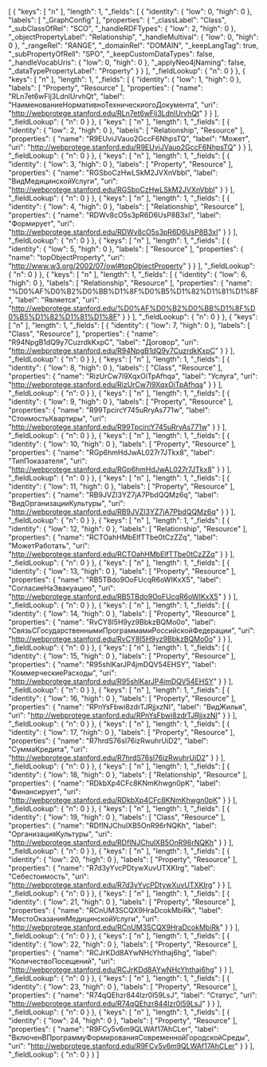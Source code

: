 	
[
  {
    "keys": [
      "n"
    ],
    "length": 1,
    "_fields": [
      {
        "identity": {
          "low": 0,
          "high": 0
        },
        "labels": [
          "_GraphConfig"
        ],
        "properties": {
          "_classLabel": "Class",
          "_subClassOfRel": "SCO",
          "_handleRDFTypes": {
            "low": 2,
            "high": 0
          },
          "_objectPropertyLabel": "Relationship",
          "_handleMultival": {
            "low": 0,
            "high": 0
          },
          "_rangeRel": "RANGE",
          "_domainRel": "DOMAIN",
          "_keepLangTag": true,
          "_subPropertyOfRell": "SPO",
          "_keepCustomDataTypes": false,
          "_handleVocabUris": {
            "low": 0,
            "high": 0
          },
          "_applyNeo4jNaming": false,
          "_dataTypePropertyLabel": "Property"
        }
      }
    ],
    "_fieldLookup": {
      "n": 0
    }
  },
  {
    "keys": [
      "n"
    ],
    "length": 1,
    "_fields": [
      {
        "identity": {
          "low": 1,
          "high": 0
        },
        "labels": [
          "Property",
          "Resource"
        ],
        "properties": {
          "name": "RLn7et6wFlj3LdnlUrvhQt",
          "label": "НаименованиеНормативноТехническиогоДокумента",
          "uri": "http://webprotege.stanford.edu/RLn7et6wFlj3LdnlUrvhQt"
        }
      }
    ],
    "_fieldLookup": {
      "n": 0
    }
  },
  {
    "keys": [
      "n"
    ],
    "length": 1,
    "_fields": [
      {
        "identity": {
          "low": 2,
          "high": 0
        },
        "labels": [
          "Relationship",
          "Resource"
        ],
        "properties": {
          "name": "R9EUviJVauo2GccF6NhpsTQ",
          "label": "Может",
          "uri": "http://webprotege.stanford.edu/R9EUviJVauo2GccF6NhpsTQ"
        }
      }
    ],
    "_fieldLookup": {
      "n": 0
    }
  },
  {
    "keys": [
      "n"
    ],
    "length": 1,
    "_fields": [
      {
        "identity": {
          "low": 3,
          "high": 0
        },
        "labels": [
          "Property",
          "Resource"
        ],
        "properties": {
          "name": "RGSboCzHwLSkM2JVXnVbbl",
          "label": "ВидМедицинскойУслуги",
          "uri": "http://webprotege.stanford.edu/RGSboCzHwLSkM2JVXnVbbl"
        }
      }
    ],
    "_fieldLookup": {
      "n": 0
    }
  },
  {
    "keys": [
      "n"
    ],
    "length": 1,
    "_fields": [
      {
        "identity": {
          "low": 4,
          "high": 0
        },
        "labels": [
          "Relationship",
          "Resource"
        ],
        "properties": {
          "name": "RDWv8cO5s3pR6D6UsP8B3xI",
          "label": "Формирует",
          "uri": "http://webprotege.stanford.edu/RDWv8cO5s3pR6D6UsP8B3xI"
        }
      }
    ],
    "_fieldLookup": {
      "n": 0
    }
  },
  {
    "keys": [
      "n"
    ],
    "length": 1,
    "_fields": [
      {
        "identity": {
          "low": 5,
          "high": 0
        },
        "labels": [
          "Resource"
        ],
        "properties": {
          "name": "topObjectProperty",
          "uri": "http://www.w3.org/2002/07/owl#topObjectProperty"
        }
      }
    ],
    "_fieldLookup": {
      "n": 0
    }
  },
  {
    "keys": [
      "n"
    ],
    "length": 1,
    "_fields": [
      {
        "identity": {
          "low": 6,
          "high": 0
        },
        "labels": [
          "Relationship",
          "Resource"
        ],
        "properties": {
          "name": "%D0%AF%D0%B2%D0%BB%D1%8F%D0%B5%D1%82%D1%81%D1%8F",
          "label": "Является",
          "uri": "http://webprotege.stanford.edu/%D0%AF%D0%B2%D0%BB%D1%8F%D0%B5%D1%82%D1%81%D1%8F"
        }
      }
    ],
    "_fieldLookup": {
      "n": 0
    }
  },
  {
    "keys": [
      "n"
    ],
    "length": 1,
    "_fields": [
      {
        "identity": {
          "low": 7,
          "high": 0
        },
        "labels": [
          "Class",
          "Resource"
        ],
        "properties": {
          "name": "R94NpgB1dQ9y7CuzrdkKxpC",
          "label": "Договор",
          "uri": "http://webprotege.stanford.edu/R94NpgB1dQ9y7CuzrdkKxpC"
        }
      }
    ],
    "_fieldLookup": {
      "n": 0
    }
  },
  {
    "keys": [
      "n"
    ],
    "length": 1,
    "_fields": [
      {
        "identity": {
          "low": 8,
          "high": 0
        },
        "labels": [
          "Class",
          "Resource"
        ],
        "properties": {
          "name": "RizUrCw7l9XqxOiTpAfhqa",
          "label": "Услуга",
          "uri": "http://webprotege.stanford.edu/RizUrCw7l9XqxOiTpAfhqa"
        }
      }
    ],
    "_fieldLookup": {
      "n": 0
    }
  },
  {
    "keys": [
      "n"
    ],
    "length": 1,
    "_fields": [
      {
        "identity": {
          "low": 9,
          "high": 0
        },
        "labels": [
          "Property",
          "Resource"
        ],
        "properties": {
          "name": "R99TpcircY745uRryAs771w",
          "label": "СтоимостьКвартиры",
          "uri": "http://webprotege.stanford.edu/R99TpcircY745uRryAs771w"
        }
      }
    ],
    "_fieldLookup": {
      "n": 0
    }
  },
  {
    "keys": [
      "n"
    ],
    "length": 1,
    "_fields": [
      {
        "identity": {
          "low": 10,
          "high": 0
        },
        "labels": [
          "Property",
          "Resource"
        ],
        "properties": {
          "name": "RGp6hmHdJwAL027r7JTkx8",
          "label": "ТипПоказателя",
          "uri": "http://webprotege.stanford.edu/RGp6hmHdJwAL027r7JTkx8"
        }
      }
    ],
    "_fieldLookup": {
      "n": 0
    }
  },
  {
    "keys": [
      "n"
    ],
    "length": 1,
    "_fields": [
      {
        "identity": {
          "low": 11,
          "high": 0
        },
        "labels": [
          "Property",
          "Resource"
        ],
        "properties": {
          "name": "RB9JVZl3YZ7jA7PbdQQMz6q",
          "label": "ВидОрганизацииКультуры",
          "uri": "http://webprotege.stanford.edu/RB9JVZl3YZ7jA7PbdQQMz6q"
        }
      }
    ],
    "_fieldLookup": {
      "n": 0
    }
  },
  {
    "keys": [
      "n"
    ],
    "length": 1,
    "_fields": [
      {
        "identity": {
          "low": 12,
          "high": 0
        },
        "labels": [
          "Relationship",
          "Resource"
        ],
        "properties": {
          "name": "RCTOahHMbElfTTbe0tCzZZq",
          "label": "МожетРаботать",
          "uri": "http://webprotege.stanford.edu/RCTOahHMbElfTTbe0tCzZZq"
        }
      }
    ],
    "_fieldLookup": {
      "n": 0
    }
  },
  {
    "keys": [
      "n"
    ],
    "length": 1,
    "_fields": [
      {
        "identity": {
          "low": 13,
          "high": 0
        },
        "labels": [
          "Property",
          "Resource"
        ],
        "properties": {
          "name": "RB5TBdo9OoFUcqR6oWIKxX5",
          "label": "СогласиеНаЭвакуацию",
          "uri": "http://webprotege.stanford.edu/RB5TBdo9OoFUcqR6oWIKxX5"
        }
      }
    ],
    "_fieldLookup": {
      "n": 0
    }
  },
  {
    "keys": [
      "n"
    ],
    "length": 1,
    "_fields": [
      {
        "identity": {
          "low": 14,
          "high": 0
        },
        "labels": [
          "Property",
          "Resource"
        ],
        "properties": {
          "name": "RvCY8I5H9yz9BbkzBQMo0o",
          "label": "СвязьСГосударственнымиПрограммамиРоссийскойФедерации",
          "uri": "http://webprotege.stanford.edu/RvCY8I5H9yz9BbkzBQMo0o"
        }
      }
    ],
    "_fieldLookup": {
      "n": 0
    }
  },
  {
    "keys": [
      "n"
    ],
    "length": 1,
    "_fields": [
      {
        "identity": {
          "low": 15,
          "high": 0
        },
        "labels": [
          "Property",
          "Resource"
        ],
        "properties": {
          "name": "R95shlKarJP4jmDQV54EHSY",
          "label": "КоммерческиеРасходы",
          "uri": "http://webprotege.stanford.edu/R95shlKarJP4jmDQV54EHSY"
        }
      }
    ],
    "_fieldLookup": {
      "n": 0
    }
  },
  {
    "keys": [
      "n"
    ],
    "length": 1,
    "_fields": [
      {
        "identity": {
          "low": 16,
          "high": 0
        },
        "labels": [
          "Property",
          "Resource"
        ],
        "properties": {
          "name": "RPnYsFbwi8zdrTJRjjxzNI",
          "label": "ВидЖилья",
          "uri": "http://webprotege.stanford.edu/RPnYsFbwi8zdrTJRjjxzNI"
        }
      }
    ],
    "_fieldLookup": {
      "n": 0
    }
  },
  {
    "keys": [
      "n"
    ],
    "length": 1,
    "_fields": [
      {
        "identity": {
          "low": 17,
          "high": 0
        },
        "labels": [
          "Property",
          "Resource"
        ],
        "properties": {
          "name": "R7hrdS76sl76izRwuhrUiD2",
          "label": "СуммаКредита",
          "uri": "http://webprotege.stanford.edu/R7hrdS76sl76izRwuhrUiD2"
        }
      }
    ],
    "_fieldLookup": {
      "n": 0
    }
  },
  {
    "keys": [
      "n"
    ],
    "length": 1,
    "_fields": [
      {
        "identity": {
          "low": 18,
          "high": 0
        },
        "labels": [
          "Relationship",
          "Resource"
        ],
        "properties": {
          "name": "RDkbXp4CFc8KNmKhwgn0pK",
          "label": "Финансирует",
          "uri": "http://webprotege.stanford.edu/RDkbXp4CFc8KNmKhwgn0pK"
        }
      }
    ],
    "_fieldLookup": {
      "n": 0
    }
  },
  {
    "keys": [
      "n"
    ],
    "length": 1,
    "_fields": [
      {
        "identity": {
          "low": 19,
          "high": 0
        },
        "labels": [
          "Class",
          "Resource"
        ],
        "properties": {
          "name": "RDfINJChulXB5OnR96rNQKh",
          "label": "ОрганизацияКультуры",
          "uri": "http://webprotege.stanford.edu/RDfINJChulXB5OnR96rNQKh"
        }
      }
    ],
    "_fieldLookup": {
      "n": 0
    }
  },
  {
    "keys": [
      "n"
    ],
    "length": 1,
    "_fields": [
      {
        "identity": {
          "low": 20,
          "high": 0
        },
        "labels": [
          "Property",
          "Resource"
        ],
        "properties": {
          "name": "R7d3yYvcPDtywXuvUTXKIrg",
          "label": "Себестоимость",
          "uri": "http://webprotege.stanford.edu/R7d3yYvcPDtywXuvUTXKIrg"
        }
      }
    ],
    "_fieldLookup": {
      "n": 0
    }
  },
  {
    "keys": [
      "n"
    ],
    "length": 1,
    "_fields": [
      {
        "identity": {
          "low": 21,
          "high": 0
        },
        "labels": [
          "Property",
          "Resource"
        ],
        "properties": {
          "name": "RCnUM3SCQX9HraDcokMbiRk",
          "label": "МестоОказанияМедицинскойУслуги",
          "uri": "http://webprotege.stanford.edu/RCnUM3SCQX9HraDcokMbiRk"
        }
      }
    ],
    "_fieldLookup": {
      "n": 0
    }
  },
  {
    "keys": [
      "n"
    ],
    "length": 1,
    "_fields": [
      {
        "identity": {
          "low": 22,
          "high": 0
        },
        "labels": [
          "Property",
          "Resource"
        ],
        "properties": {
          "name": "RCJrKDd8AYwNHcYhthaj6hg",
          "label": "КоличествоПосещений",
          "uri": "http://webprotege.stanford.edu/RCJrKDd8AYwNHcYhthaj6hg"
        }
      }
    ],
    "_fieldLookup": {
      "n": 0
    }
  },
  {
    "keys": [
      "n"
    ],
    "length": 1,
    "_fields": [
      {
        "identity": {
          "low": 23,
          "high": 0
        },
        "labels": [
          "Property",
          "Resource"
        ],
        "properties": {
          "name": "R74qQEhzr844Izr0l59LsJ",
          "label": "Статус",
          "uri": "http://webprotege.stanford.edu/R74qQEhzr844Izr0l59LsJ"
        }
      }
    ],
    "_fieldLookup": {
      "n": 0
    }
  },
  {
    "keys": [
      "n"
    ],
    "length": 1,
    "_fields": [
      {
        "identity": {
          "low": 24,
          "high": 0
        },
        "labels": [
          "Property",
          "Resource"
        ],
        "properties": {
          "name": "R9FCy5v6m9QLWAf17AhCLer",
          "label": "ВключенВПрограммуФормированияСовременнойГородскойСреды",
          "uri": "http://webprotege.stanford.edu/R9FCy5v6m9QLWAf17AhCLer"
        }
      }
    ],
    "_fieldLookup": {
      "n": 0
    }
  }
]